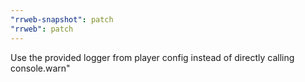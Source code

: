 ```yaml
---
"rrweb-snapshot": patch
"rrweb": patch
---
```


Use the provided logger from player config instead of directly calling console.warn"
